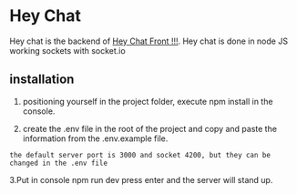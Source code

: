 # Hey Chat

Hey chat is the backend of [Hey Chat Front !!!](https://github.com/PabloDelHip/chat_hey_vue/).
Hey chat is done in node JS working sockets with socket.io
## installation

1. positioning yourself in the project folder, execute npm install in the console.

2. create the .env file in the root of the project and copy and paste the information from the .env.example file.

```
the default server port is 3000 and socket 4200, but they can be changed in the .env file
```
3.Put in console npm run dev press enter and the server will stand up.

